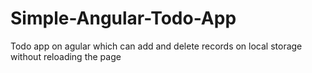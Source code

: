 # Simple-Angular-Todo-App
Todo app on agular which can add and delete records on local storage without reloading the page
